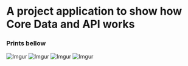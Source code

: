 <h1> A project application to show how Core Data and API works </h1>

<h3> Prints bellow</h3>


![Imgur](https://i.imgur.com/GiA2i6A.png)
![Imgur](https://i.imgur.com/k475fzk.png)
![Imgur](https://i.imgur.com/zsKDaif.png)
![Imgur](https://i.imgur.com/1RNqDab.png)


